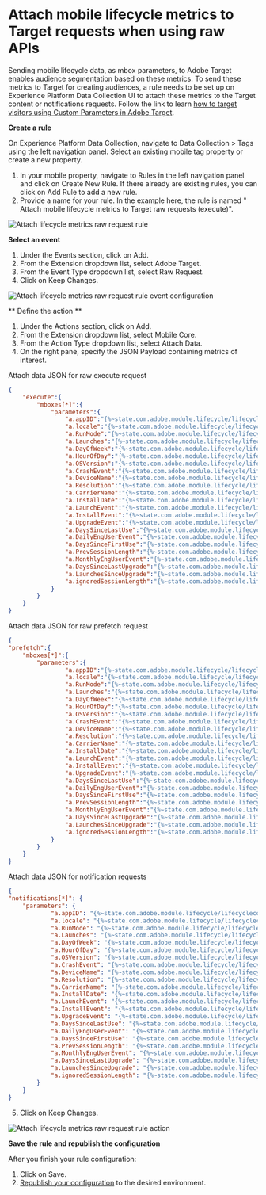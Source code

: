 #  Attach mobile lifecycle metrics to Target requests when using raw APIs

Sending mobile lifecycle data, as mbox parameters, to Adobe Target enables audience segmentation based on these metrics. To send these metrics to Target for creating audiences, a rule needs to be set up on Experience Platform Data Collection UI to attach these metrics to the Target content or notifications requests. Follow the link to learn [how to target visitors using Custom Parameters in Adobe Target](https://experienceleague.adobe.com/docs/target/using/audiences/create-audiences/categories-audiences/custom-parameters.html?lang=en).

**Create a rule**

On Experience Platform Data Collection, navigate to Data Collection > Tags using the left navigation panel. Select an existing mobile tag property or create a new property.
1. In your mobile property, navigate to Rules in the left navigation panel and click on Create New Rule. If there already are existing rules, you can click on Add Rule to add a new rule.
2. Provide a name for your rule. In the example here, the rule is named " Attach mobile lifecycle metrics to Target raw requests (execute)".

![Attach lifecycle metrics raw request rule](attach-lifecycle-metrics-raw-request-rule.jpg)

**Select an event**

1. Under the Events section, click on Add.
2. From the Extension dropdown list, select Adobe Target.
3. From the Event Type dropdown list, select Raw Request.
4. Click on Keep Changes.

![Attach lifecycle metrics raw request rule event configuration](attach-lifecycle-metrics-raw-request-rule-event-configuration.jpg)

** Define the action **

1. Under the Actions section, click on Add.
2. From the Extension dropdown list, select Mobile Core.
3. From the Action Type dropdown list, select Attach Data.
4. On the right pane, specify the JSON Payload containing metrics of interest.

Attach data JSON for raw execute request

```json
{
    "execute":{
        "mboxes[*]":{
            "parameters":{
                "a.appID":"{%~state.com.adobe.module.lifecycle/lifecyclecontextdata.appid%}",
                "a.locale":"{%~state.com.adobe.module.lifecycle/lifecyclecontextdata.locale%}",
                "a.RunMode":"{%~state.com.adobe.module.lifecycle/lifecyclecontextdata.runmode%}",
                "a.Launches":"{%~state.com.adobe.module.lifecycle/lifecyclecontextdata.launches%}",
                "a.DayOfWeek":"{%~state.com.adobe.module.lifecycle/lifecyclecontextdata.dayofweek%}",
                "a.HourOfDay":"{%~state.com.adobe.module.lifecycle/lifecyclecontextdata.hourofday%}",
                "a.OSVersion":"{%~state.com.adobe.module.lifecycle/lifecyclecontextdata.osversion%}",
                "a.CrashEvent":"{%~state.com.adobe.module.lifecycle/lifecyclecontextdata.crashevent%}",
                "a.DeviceName":"{%~state.com.adobe.module.lifecycle/lifecyclecontextdata.devicename%}",
                "a.Resolution":"{%~state.com.adobe.module.lifecycle/lifecyclecontextdata.resolution%}",
                "a.CarrierName":"{%~state.com.adobe.module.lifecycle/lifecyclecontextdata.carriername%}",
                "a.InstallDate":"{%~state.com.adobe.module.lifecycle/lifecyclecontextdata.installdate%}",
                "a.LaunchEvent":"{%~state.com.adobe.module.lifecycle/lifecyclecontextdata.launchevent%}",
                "a.InstallEvent":"{%~state.com.adobe.module.lifecycle/lifecyclecontextdata.installevent%}",
                "a.UpgradeEvent":"{%~state.com.adobe.module.lifecycle/lifecyclecontextdata.upgradeevent%}",
                "a.DaysSinceLastUse":"{%~state.com.adobe.module.lifecycle/lifecyclecontextdata.dayssincelastuse%}",
                "a.DailyEngUserEvent":"{%~state.com.adobe.module.lifecycle/lifecyclecontextdata.dailyenguserevent%}",
                "a.DaysSinceFirstUse":"{%~state.com.adobe.module.lifecycle/lifecyclecontextdata.dayssincefirstuse%}",
                "a.PrevSessionLength":"{%~state.com.adobe.module.lifecycle/lifecyclecontextdata.prevsessionlength%}",
                "a.MonthlyEngUserEvent":"{%~state.com.adobe.module.lifecycle/lifecyclecontextdata.monthlyenguserevent%}",
                "a.DaysSinceLastUpgrade":"{%~state.com.adobe.module.lifecycle/lifecyclecontextdata.dayssincelastupgrade%}",
                "a.LaunchesSinceUpgrade":"{%~state.com.adobe.module.lifecycle/lifecyclecontextdata.launchessinceupgrade%}",
                "a.ignoredSessionLength":"{%~state.com.adobe.module.lifecycle/lifecyclecontextdata.ignoredsessionlength%}"
            }
        }
    }
}
```

Attach data JSON for raw prefetch request

```json
{
"prefetch":{
    "mboxes[*]":{
        "parameters":{
                "a.appID":"{%~state.com.adobe.module.lifecycle/lifecyclecontextdata.appid%}",
                "a.locale":"{%~state.com.adobe.module.lifecycle/lifecyclecontextdata.locale%}",
                "a.RunMode":"{%~state.com.adobe.module.lifecycle/lifecyclecontextdata.runmode%}",
                "a.Launches":"{%~state.com.adobe.module.lifecycle/lifecyclecontextdata.launches%}",
                "a.DayOfWeek":"{%~state.com.adobe.module.lifecycle/lifecyclecontextdata.dayofweek%}",
                "a.HourOfDay":"{%~state.com.adobe.module.lifecycle/lifecyclecontextdata.hourofday%}",
                "a.OSVersion":"{%~state.com.adobe.module.lifecycle/lifecyclecontextdata.osversion%}",
                "a.CrashEvent":"{%~state.com.adobe.module.lifecycle/lifecyclecontextdata.crashevent%}",
                "a.DeviceName":"{%~state.com.adobe.module.lifecycle/lifecyclecontextdata.devicename%}",
                "a.Resolution":"{%~state.com.adobe.module.lifecycle/lifecyclecontextdata.resolution%}",
                "a.CarrierName":"{%~state.com.adobe.module.lifecycle/lifecyclecontextdata.carriername%}",
                "a.InstallDate":"{%~state.com.adobe.module.lifecycle/lifecyclecontextdata.installdate%}",
                "a.LaunchEvent":"{%~state.com.adobe.module.lifecycle/lifecyclecontextdata.launchevent%}",
                "a.InstallEvent":"{%~state.com.adobe.module.lifecycle/lifecyclecontextdata.installevent%}",
                "a.UpgradeEvent":"{%~state.com.adobe.module.lifecycle/lifecyclecontextdata.upgradeevent%}",
                "a.DaysSinceLastUse":"{%~state.com.adobe.module.lifecycle/lifecyclecontextdata.dayssincelastuse%}",
                "a.DailyEngUserEvent":"{%~state.com.adobe.module.lifecycle/lifecyclecontextdata.dailyenguserevent%}",
                "a.DaysSinceFirstUse":"{%~state.com.adobe.module.lifecycle/lifecyclecontextdata.dayssincefirstuse%}",
                "a.PrevSessionLength":"{%~state.com.adobe.module.lifecycle/lifecyclecontextdata.prevsessionlength%}",
                "a.MonthlyEngUserEvent":"{%~state.com.adobe.module.lifecycle/lifecyclecontextdata.monthlyenguserevent%}",
                "a.DaysSinceLastUpgrade":"{%~state.com.adobe.module.lifecycle/lifecyclecontextdata.dayssincelastupgrade%}",
                "a.LaunchesSinceUpgrade":"{%~state.com.adobe.module.lifecycle/lifecyclecontextdata.launchessinceupgrade%}",
                "a.ignoredSessionLength":"{%~state.com.adobe.module.lifecycle/lifecyclecontextdata.ignoredsessionlength%}"
            }
        }
    }
}
```

Attach data JSON for notification requests

```json
{
"notifications[*]": {
    "parameters": {
            "a.appID": "{%~state.com.adobe.module.lifecycle/lifecyclecontextdata.appid%}",
            "a.locale": "{%~state.com.adobe.module.lifecycle/lifecyclecontextdata.locale%}",
            "a.RunMode": "{%~state.com.adobe.module.lifecycle/lifecyclecontextdata.runmode%}",
            "a.Launches": "{%~state.com.adobe.module.lifecycle/lifecyclecontextdata.launches%}",
            "a.DayOfWeek": "{%~state.com.adobe.module.lifecycle/lifecyclecontextdata.dayofweek%}",
            "a.HourOfDay": "{%~state.com.adobe.module.lifecycle/lifecyclecontextdata.hourofday%}",
            "a.OSVersion": "{%~state.com.adobe.module.lifecycle/lifecyclecontextdata.osversion%}",
            "a.CrashEvent": "{%~state.com.adobe.module.lifecycle/lifecyclecontextdata.crashevent%}",
            "a.DeviceName": "{%~state.com.adobe.module.lifecycle/lifecyclecontextdata.devicename%}",
            "a.Resolution": "{%~state.com.adobe.module.lifecycle/lifecyclecontextdata.resolution%}",
            "a.CarrierName": "{%~state.com.adobe.module.lifecycle/lifecyclecontextdata.carriername%}",
            "a.InstallDate": "{%~state.com.adobe.module.lifecycle/lifecyclecontextdata.installdate%}",
            "a.LaunchEvent": "{%~state.com.adobe.module.lifecycle/lifecyclecontextdata.launchevent%}",
            "a.InstallEvent": "{%~state.com.adobe.module.lifecycle/lifecyclecontextdata.installevent%}",
            "a.UpgradeEvent": "{%~state.com.adobe.module.lifecycle/lifecyclecontextdata.upgradeevent%}",
            "a.DaysSinceLastUse": "{%~state.com.adobe.module.lifecycle/lifecyclecontextdata.dayssincelastuse%}",
            "a.DailyEngUserEvent": "{%~state.com.adobe.module.lifecycle/lifecyclecontextdata.dailyenguserevent%}",
            "a.DaysSinceFirstUse": "{%~state.com.adobe.module.lifecycle/lifecyclecontextdata.dayssincefirstuse%}",
            "a.PrevSessionLength": "{%~state.com.adobe.module.lifecycle/lifecyclecontextdata.prevsessionlength%}",
            "a.MonthlyEngUserEvent": "{%~state.com.adobe.module.lifecycle/lifecyclecontextdata.monthlyenguserevent%}",
            "a.DaysSinceLastUpgrade": "{%~state.com.adobe.module.lifecycle/lifecyclecontextdata.dayssincelastupgrade%}",
            "a.LaunchesSinceUpgrade": "{%~state.com.adobe.module.lifecycle/lifecyclecontextdata.launchessinceupgrade%}",
            "a.ignoredSessionLength": "{%~state.com.adobe.module.lifecycle/lifecyclecontextdata.ignoredsessionlength%}"
        }
    }
}
```

5. Click on Keep Changes.

![Attach lifecycle metrics raw request rule action](attach-lifecycle-metrics-raw-request-rule-action.jpg)

**Save the rule and republish the configuration**

After you finish your rule configuration:
1. Click on Save.
2. [Republish your configuration](https://developer.adobe.com/client-sdks/documentation/getting-started/create-a-mobile-property/#publish-the-configuration) to the desired environment.
